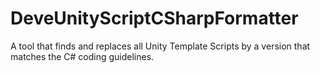 # DeveUnityScriptCSharpFormatter
A tool that finds and replaces all Unity Template Scripts by a version that matches the C# coding guidelines.
